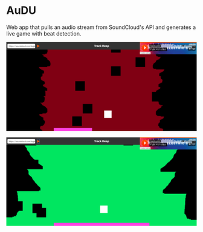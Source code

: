 # AuDU
Web app that pulls an audio stream from SoundCloud's API and generates a live game with beat detection.




![alt tag](./images/Screenshot1.png)

![alt tag](./images/Screenshot2.png)
